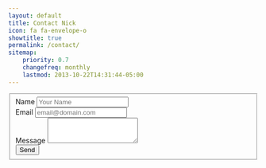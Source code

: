 ```yaml
---
layout: default
title: Contact Nick
icon: fa fa-envelope-o
showtitle: true
permalink: /contact/
sitemap:
    priority: 0.7
    changefreq: monthly
    lastmod: 2013-10-22T14:31:44-05:00
---
```


<script src='https://www.google.com/recaptcha/api.js'></script>

<form action="https://formspree.io/contact2016@nickpadley.com"
      method="POST">
      <fieldset>
      <input type="hidden" name="_next" value="//www.nickpadley.com/contact/thanks/" />
      <input type="hidden" name="_subject" value="Contact Form Submission" />
      <input type="text" name="_gotcha" style="display:none" />
    <div class="form-group">
		<label for="name">Name</label>
		<input type="text" class="form-control" name="name" placeholder="Your Name" id="name" />
		</div>
	<div class="form-group">	
		<label for="email">Email</label>
    	<input type="email" name="_replyto" class="form-control" placeholder="email@domain.com">
    </div>
    <div class="form-group">	
		<label for="message">Message</label>
		<textarea class="form-control" rows="3" name="message" id="message"></textarea>
	</div>
  <input type="text" name="_gotcha" style="display:none" />
    <button type="submit" class="btn btn-primary">Send</button>
    </fieldset>
</form>
